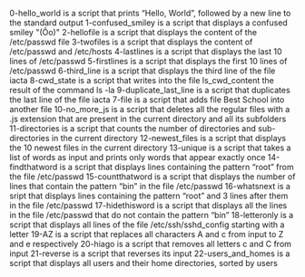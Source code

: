 0-hello_world is a script that prints “Hello, World”, followed by a new line
to the standard output
1-confused_smiley is a script  that displays a confused smiley "(Ôo)"
2-hellofile is a script that displays the content of the /etc/passwd file
3-twofiles is a script that displays the content of /etc/passwd and /etc/hosts
4-lastlines is a script that displays the last 10 lines of /etc/passwd
5-firstlines is a script that displays the first 10 lines of /etc/passwd
6-third_line is a script that displays the third line of the file iacta
8-cwd_state is a script that writes into the file ls_cwd_content the result of the command ls -la
9-duplicate_last_line is a script that duplicates the last line of the file iacta
7-file is a script that adds file Best School into another file
10-no_more_js is  a script  that deletes all the regular files with a .js extension that are present in the current directory and all its subfolders
11-directories is a script that counts the number of directories and sub-directories in the current directory
12-newest_files is a script that displays the 10 newest files in the current directory
13-unique is a script that takes a list of words as input and prints only words that appear exactly once
14-findthatword is a script that displays  lines containing the pattern “root” from the file /etc/passwd
15-countthatword is a script that displays the number of lines that contain the pattern “bin” in the file /etc/passwd
16-whatsnext is a sript that displays lines containing the pattern “root” and 3 lines after them in the file /etc/passwd
17-hidethisword is a script that displays  all the lines in the file /etc/passwd that do not contain the pattern “bin”
18-letteronly is a script that displays all lines of the file /etc/ssh/sshd_config starting with a letter
19-AZ is a script that replaces  all characters A and c from input to Z and e respectively
20-hiago is a script that removes all letters c and C from input
21-reverse is a script that reverses its input
22-users_and_homes is a script that displays all users and their home directories, sorted by users
